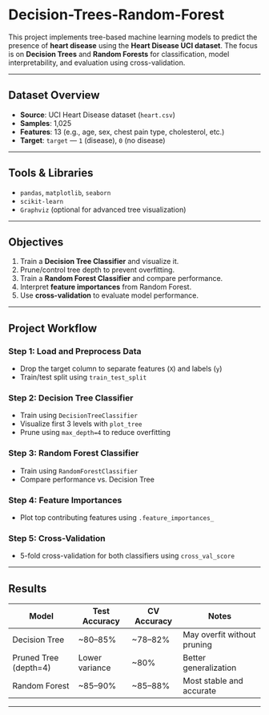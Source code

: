# Decision-Trees-Random-Forest

This project implements tree-based machine learning models to predict the presence of **heart disease** using the **Heart Disease UCI dataset**. The focus is on **Decision Trees** and **Random Forests** for classification, model interpretability, and evaluation using cross-validation.

---

## Dataset Overview

- **Source**: UCI Heart Disease dataset (`heart.csv`)
- **Samples**: 1,025
- **Features**: 13 (e.g., age, sex, chest pain type, cholesterol, etc.)
- **Target**: `target` — `1` (disease), `0` (no disease)

---

## Tools & Libraries

- `pandas`, `matplotlib`, `seaborn`
- `scikit-learn`
- `Graphviz` (optional for advanced tree visualization)

---

## Objectives

1. Train a **Decision Tree Classifier** and visualize it.
2. Prune/control tree depth to prevent overfitting.
3. Train a **Random Forest Classifier** and compare performance.
4. Interpret **feature importances** from Random Forest.
5. Use **cross-validation** to evaluate model performance.

---

## Project Workflow

### Step 1: Load and Preprocess Data
- Drop the target column to separate features (`X`) and labels (`y`)
- Train/test split using `train_test_split`

### Step 2: Decision Tree Classifier
- Train using `DecisionTreeClassifier`
- Visualize first 3 levels with `plot_tree`
- Prune using `max_depth=4` to reduce overfitting

### Step 3: Random Forest Classifier
- Train using `RandomForestClassifier`
- Compare performance vs. Decision Tree

### Step 4: Feature Importances
- Plot top contributing features using `.feature_importances_`

### Step 5: Cross-Validation
- 5-fold cross-validation for both classifiers using `cross_val_score`

---

## Results

| Model              | Test Accuracy | CV Accuracy | Notes                        |
|-------------------|---------------|-------------|------------------------------|
| Decision Tree      | ~80–85%       | ~78–82%     | May overfit without pruning |
| Pruned Tree (depth=4) | Lower variance | ~80%     | Better generalization        |
| Random Forest       | ~85–90%       | ~85–88%     | Most stable and accurate     |

---


